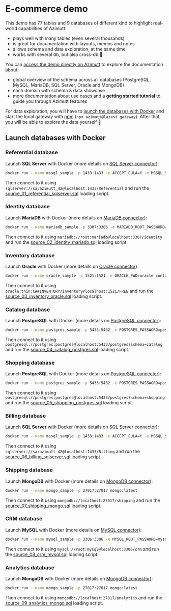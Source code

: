 # E-commerce demo

This demo has 77 tables and 9 databases of different kind to highlight real-world capabilities of Azimutt:

- plays well with many tables (even several thousands)
- is great for documentation with layouts, memos and notes
- allows schema and data exploration, at the same time
- works with several db, but also cross-db 🤯

You can [access the demo directly on Azimutt](https://azimutt.app/45f571a6-d9b8-4752-8a13-93ac0d2b7984/c00d0c45-8db2-46b7-9b51-eba661640c3c?token=59166798-32de-4f46-a1b4-0f7327a91336) to explore the documentation about:

- global overview of the schema across all databases (PostgreSQL, MySQL, MariaDB, SQL Server, Oracle and MongoDB)
- each domain with schema & data showcase
- more documentation about use cases and a **getting started tutorial** to guide you through Azimutt features

For data exploration, you will have to [launch the databases with Docker](#launch-databases-with-docker) and start the local gateway with [npm](https://www.npmjs.com) (`npx azimutt@latest gateway`). After that, you will be able to explore the data yourself 🥳

## Launch databases with Docker

### Referential database

Launch **SQL Server** with Docker (more details on [SQL Server connector](../../libs/connector-sqlserver/README.md#local-setup)):

```bash
docker run --name mssql_sample -p 1433:1433 -e ACCEPT_EULA=Y -e MSSQL_SA_PASSWORD=azimutt_42 -e MSSQL_PID=Evaluation mcr.microsoft.com/mssql/server:2022-latest
```

Then connect to it using `sqlserver://sa:azimutt_42@localhost:1433/Referential` and run the [source_01_referential_sqlserver.sql](./source_01_referential_sqlserver.sql) loading script.


### Identity database

Launch **MariaDB** with Docker (more details on [MariaDB connector](../../libs/connector-mariadb/README.md#local-setup)):

```bash
docker run --name mariadb_sample -p 3307:3306 -e MARIADB_ROOT_PASSWORD=mariadb -e MARIADB_USER=azimutt -e MARIADB_PASSWORD=azimutt -e MARIADB_DATABASE=mariadb_sample mariadb:latest
```

Then connect to it using `mariadb://root:mariadb@localhost:3307/identity` and run the [source_02_identity_mariadb.sql](./source_02_identity_mariadb.sql) loading script.


### Inventory database

Launch **Oracle** with Docker (more details on [Oracle connector](../../libs/connector-oracle/README.md#local-setup)):

```bash
docker run --name oracle_sample -p 1521:1521 -e ORACLE_PWD=oracle container-registry.oracle.com/database/free:23.4.0.0-lite
```

Then connect to it using `oracle:thin:C##INVENTORY/inventory@localhost:1521/FREE` and run the [source_03_inventory_oracle.sql](./source_03_inventory_oracle.sql) loading script.


### Catalog database

Launch **PostgreSQL** with Docker (more details on [PostgreSQL connector](../../libs/connector-postgres/README.md#local-setup)):

```bash
docker run --name postgres_sample -p 5433:5432 -e POSTGRES_PASSWORD=postgres postgres:latest
```

Then connect to it using `postgresql://postgres:postgres@localhost:5433/postgres?schema=catalog` and run the [source_04_catalog_postgres.sql](./source_04_catalog_postgres.sql) loading script.


### Shopping database

Launch **PostgreSQL** with Docker (more details on [PostgreSQL connector](../../libs/connector-postgres/README.md#local-setup)):

```bash
docker run --name postgres_sample -p 5433:5432 -e POSTGRES_PASSWORD=postgres postgres:latest
```

Then connect to it using `postgresql://postgres:postgres@localhost:5433/postgres?schema=shopping` and run the [source_05_shopping_postgres.sql](./source_05_shopping_postgres.sql) loading script.


### Billing database

Launch **SQL Server** with Docker (more details on [SQL Server connector](../../libs/connector-sqlserver/README.md#local-setup)):

```bash
docker run --name mssql_sample -p 1433:1433 -e ACCEPT_EULA=Y -e MSSQL_SA_PASSWORD=azimutt_42 -e MSSQL_PID=Evaluation mcr.microsoft.com/mssql/server:2022-latest
```

Then connect to it using `sqlserver://sa:azimutt_42@localhost:1433/Billing` and run the [source_06_billing_sqlserver.sql](./source_06_billing_sqlserver.sql) loading script.


### Shipping database

Launch **MongoDB** with Docker (more details on [MongoDB connector](../../libs/connector-mongodb/README.md#local-setup)):

```bash
docker run --name mongo_sample -p 27017:27017 mongo:latest
```

Then connect to it using `mongodb://localhost:27017/shipping` and run the [source_07_shipping_mongo.sql](./source_07_shipping_mongo.sql) loading script.


### CRM database

Launch **MySQL** with Docker (more details on [MySQL connector](../../libs/connector-mysql/README.md#local-setup)):

```bash
docker run --name mysql_sample -p 3306:3306 -e MYSQL_ROOT_PASSWORD=mysql -e MYSQL_USER=azimutt -e MYSQL_PASSWORD=azimutt -e MYSQL_DATABASE=mysql_sample mysql:latest
```

Then connect to it using `mysql://root:mysql@localhost:3306/crm` and run the [source_08_crm_mysql.sql](./source_08_crm_mysql.sql) loading script.


### Analytics database

Launch **MongoDB** with Docker (more details on [MongoDB connector](../../libs/connector-mongodb/README.md#local-setup)):

```bash
docker run --name mongo_sample -p 27017:27017 mongo:latest
```

Then connect to it using `mongodb://localhost:27017/analytics` and run the [source_09_analytics_mongo.sql](./source_09_analytics_mongo.sql) loading script.
